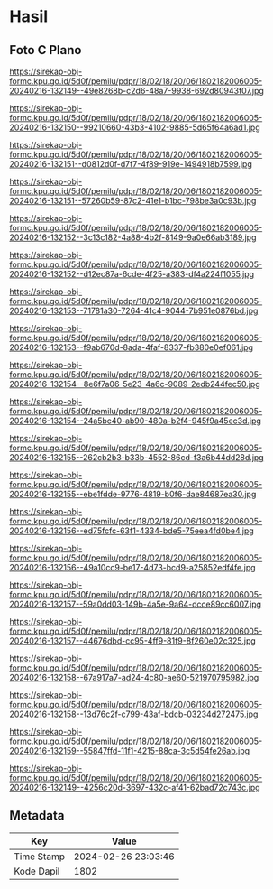 # Hasil

## Foto C Plano

https://sirekap-obj-formc.kpu.go.id/5d0f/pemilu/pdpr/18/02/18/20/06/1802182006005-20240216-132149--49e8268b-c2d6-48a7-9938-692d80943f07.jpg

https://sirekap-obj-formc.kpu.go.id/5d0f/pemilu/pdpr/18/02/18/20/06/1802182006005-20240216-132150--99210660-43b3-4102-9885-5d65f64a6ad1.jpg

https://sirekap-obj-formc.kpu.go.id/5d0f/pemilu/pdpr/18/02/18/20/06/1802182006005-20240216-132151--d0812d0f-d7f7-4f89-919e-1494918b7599.jpg

https://sirekap-obj-formc.kpu.go.id/5d0f/pemilu/pdpr/18/02/18/20/06/1802182006005-20240216-132151--57260b59-87c2-41e1-b1bc-798be3a0c93b.jpg

https://sirekap-obj-formc.kpu.go.id/5d0f/pemilu/pdpr/18/02/18/20/06/1802182006005-20240216-132152--3c13c182-4a88-4b2f-8149-9a0e66ab3189.jpg

https://sirekap-obj-formc.kpu.go.id/5d0f/pemilu/pdpr/18/02/18/20/06/1802182006005-20240216-132152--d12ec87a-6cde-4f25-a383-df4a224f1055.jpg

https://sirekap-obj-formc.kpu.go.id/5d0f/pemilu/pdpr/18/02/18/20/06/1802182006005-20240216-132153--71781a30-7264-41c4-9044-7b951e0876bd.jpg

https://sirekap-obj-formc.kpu.go.id/5d0f/pemilu/pdpr/18/02/18/20/06/1802182006005-20240216-132153--f9ab670d-8ada-4faf-8337-fb380e0ef061.jpg

https://sirekap-obj-formc.kpu.go.id/5d0f/pemilu/pdpr/18/02/18/20/06/1802182006005-20240216-132154--8e6f7a06-5e23-4a6c-9089-2edb244fec50.jpg

https://sirekap-obj-formc.kpu.go.id/5d0f/pemilu/pdpr/18/02/18/20/06/1802182006005-20240216-132154--24a5bc40-ab90-480a-b2f4-945f9a45ec3d.jpg

https://sirekap-obj-formc.kpu.go.id/5d0f/pemilu/pdpr/18/02/18/20/06/1802182006005-20240216-132155--262cb2b3-b33b-4552-86cd-f3a6b44dd28d.jpg

https://sirekap-obj-formc.kpu.go.id/5d0f/pemilu/pdpr/18/02/18/20/06/1802182006005-20240216-132155--ebe1fdde-9776-4819-b0f6-dae84687ea30.jpg

https://sirekap-obj-formc.kpu.go.id/5d0f/pemilu/pdpr/18/02/18/20/06/1802182006005-20240216-132156--ed75fcfc-63f1-4334-bde5-75eea4fd0be4.jpg

https://sirekap-obj-formc.kpu.go.id/5d0f/pemilu/pdpr/18/02/18/20/06/1802182006005-20240216-132156--49a10cc9-be17-4d73-bcd9-a25852edf4fe.jpg

https://sirekap-obj-formc.kpu.go.id/5d0f/pemilu/pdpr/18/02/18/20/06/1802182006005-20240216-132157--59a0dd03-149b-4a5e-9a64-dcce89cc6007.jpg

https://sirekap-obj-formc.kpu.go.id/5d0f/pemilu/pdpr/18/02/18/20/06/1802182006005-20240216-132157--44676dbd-cc95-4ff9-81f9-8f260e02c325.jpg

https://sirekap-obj-formc.kpu.go.id/5d0f/pemilu/pdpr/18/02/18/20/06/1802182006005-20240216-132158--67a917a7-ad24-4c80-ae60-521970795982.jpg

https://sirekap-obj-formc.kpu.go.id/5d0f/pemilu/pdpr/18/02/18/20/06/1802182006005-20240216-132158--13d76c2f-c799-43af-bdcb-03234d272475.jpg

https://sirekap-obj-formc.kpu.go.id/5d0f/pemilu/pdpr/18/02/18/20/06/1802182006005-20240216-132159--55847ffd-11f1-4215-88ca-3c5d54fe26ab.jpg

https://sirekap-obj-formc.kpu.go.id/5d0f/pemilu/pdpr/18/02/18/20/06/1802182006005-20240216-132149--4256c20d-3697-432c-af41-62bad72c743c.jpg


## Metadata

| Key        | Value               |
| ---------- | ------------------- |
| Time Stamp | 2024-02-26 23:03:46 |
| Kode Dapil | 1802                |



